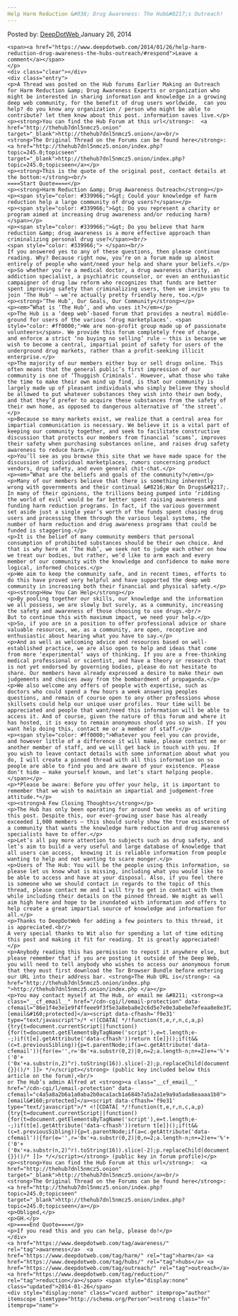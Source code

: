 ```yaml
---
Help Harm Reduction &#038; Drug Awareness: The Hub&#8217;s Outreach!
---
```

<article class="post-listing post-3657 post type-post status-publish format-standard has-post-thumbnail hentry  tag-awareness tag-harm tag-hubs tag-outreach tag-reduction">
    <div class="post-inner">
        <span>Posted by: <a href="https://www.deepdotweb.com/author/admin/" title="">DeepDotWeb </a></span>
    <span>January 26, 2014</span>
    
    <span><a href="https://www.deepdotweb.com/2014/01/26/help-harm-reduction-drug-awareness-the-hubs-outreach/#respond">Leave a comment</a></span>
    </p>
    <div class="clear"></div>
    <div class="entry">
    <p>A Thread was posted on the Hub forums Earlier Making an Outreach for Harm Reduction &amp; Drug Awareness Experts or organization who might be interested in sharing information and knowledge in a growing deep web community, for the benefit of drug users worldwide,  can you help? do you know any organization / person who might be able to contribute? let them know about this post. information saves live.</p>
    <p><strong>You can find the Hub Forum at this url</strong>:  <a href="http://thehub7dnl5nmcz5.onion" target="_blank">http://thehub7dnl5nmcz5.onion</a><br/>
    <strong>The Original Thread on the Forums can be found here</strong>: <a href="http://thehub7dnl5nmcz5.onion/index.php?topic=245.0;topicseen" target="_blank">http://thehub7dnl5nmcz5.onion/index.php?topic=245.0;topicseen</a></p>
    <p><strong>This is the quote of the original post, contact details at the bottom:</strong><br/>
    ====Start Quote====</p>
    <p><strong>Harm Reduction &amp; Drug Awareness Outreach</strong></p>
    <p><span style="color: #339966;">&gt; Could your knowledge of harm reduction help a large community of drug users?</span></p>
    <p><span style="color: #339966;">&gt; Do you represent a charity or program aimed at increasing drug awareness and/or reducing harm?</span></p>
    <p><span style="color: #339966;">&gt; Do you believe that harm reduction &amp; drug awareness is a more effective approach than criminalizing personal drug use?</span><br/>
    <span style="color: #339966;"> </span><br/>
    If you answered yes to any of these questions, then please continue reading. Why? Because right now, you’re on a forum made up almost entirely of people who want/need your help and share your beliefs.</p>
    <p>So whether you’re a medical doctor, a drug awareness charity, an addiction specialist, a psychiatric counselor, or even an enthusiastic campaigner of drug law reform who recognizes that funds are better spent improving safety than criminalizing users, then we invite you to join ‘The Hub’ – we’re actually pretty friendly here, too.</p>
    <p><strong>’The Hub’, Our Goals, Our Community</strong></p>
    <p><em>”What is ‘The Hub’, and who uses it?</em></p>
    <p>The Hub is a ‘deep web’-based forum that provides a neutral middle-ground for users of the various ‘drug marketplaces’. <span style="color: #ff0000;">We are non-profit group made up of passionate volunteers</span>. We provide this forum completely free of charge, and enforce a strict ‘no buying no selling’ rule – this is because we wish to become a central, impartial point of safety for users of the underground drug markets, rather than a profit-seeking illicit enterprise.</p>
    <p>The majority of our members either buy or sell drugs online. This often means that the general public’s first impression of our community is one of ‘Thuggish Criminals’. However, what those who take the time to make their own mind up find, is that our community is largely made up of pleasant individuals who simply believe they should be allowed to put whatever substances they wish into their own body, and that they’d prefer to acquire these substances from the safety of their own home, as opposed to dangerous alternative of ‘the street’.</p>
    <p>Because so many markets exist, we realize that a central area for impartial communication is necessary. We believe it is a vital part of keeping our community together, and seek to facilitate constructive discussion that protects our members from financial ‘scams’, improves their safety when purchasing substances online, and raises drug safety awareness to reduce harm.</p>
    <p>You’ll see as you browse this site that we have made space for the discussion of individual marketplaces, rumors concerning product vendors, drug safety, and even general chit-chat.</p>
    <p><em>”What are the beliefs and goals of the community?</em></p>
    <p>Many of our members believe that there is something inherently wrong with governments and their continual &#8216;War On Drugs&#8217;. In many of their opinions, the trillions being pumped into ‘ridding the world of evil’ would be far better spent raising awareness and funding harm reduction programs. In fact, if the various government set aside just a single year’s worth of the funds spent chasing drug users and processing them through the various legal systems, the number of harm reduction and drug awareness programs that could be funded is staggering.</p>
    <p>It is the belief of many community members that personal consumption of prohibited substances should be their own choice. And that is why here at ‘The Hub’, we seek not to judge each other on how we treat our bodies, but rather, we’d like to arm each and every member of our community with the knowledge and confidence to make more logical, informed choices.</p>
    <p>We aim to keep the community safe, and in recent times, efforts to do this have proved very helpful and have supported the deep web community in increasing both their financial and physical safety.</p>
    <p><strong>How You Can Help</strong></p>
    <p>By pooling together our skills, our knowledge and the information we all possess, we are slowly but surely, as a community, increasing the safety and awareness of those choosing to use drugs.<br/>
    But to continue this with maximum impact, we need your help.</p>
    <p>So, if you are in a position to offer professional advice or share valuable resources, we, as a community, are open, receptive and enthusiastic about hearing what you have to say.</p>
    <p>And as well as welcoming advice and resources based on well-established practice, we are also open to help and ideas that come from more ‘experimental’ ways of thinking. If you are a free-thinking medical professional or scientist, and have a theory or research that is not yet endorsed by governing bodies, please do not hesitate to share. Our members have already expressed a desire to make their own judgements and choices away from the bombardment of propaganda.</p>
    <p>We also welcome any offers of people with expertise, such as doctors who could spend a few hours a week answering peoples questions, and remain of course open to any other professions whose skillsets could help our unique user profiles. Your time will be appreciated and people that want/need this information will be able to access it. And of course, given the nature of this forum and where it has hosted, it is easy to remain anonymous should you so wish. If you want help doing this, contact me or a member of staff.</p>
    <p><span style="color: #ff0000;">Whatever you feel you can provide, and however little of a difference it will make, please contact me or another member of staff, and we will get back in touch with you. If you wish to leave contact details with some information about what you do, I will create a pinned thread with all this information on so people are able to find you and are aware of your existence. Please don’t hide – make yourself known, and let’s start helping people.</span></p>
    <p>*Please be aware: Before you offer your help, it is important to remember that we wish to maintain an impartial and judgement-free attitude.*</p>
    <p><strong>A Few Closing Thoughts</strong></p>
    <p>The Hub has only been operating for around two weeks as of writing this post. Despite this, our ever-growing user base has already exceeded 1,000 members – this should surely show the true existence of a community that wants the knowledge harm reduction and drug awareness specialists have to offer.</p>
    <p>Let’s all pay more attention to subjects such as drug safety, and let’s aim to build a very useful and large database of knowledge that all users can access,  knowing it is reliable information from people wanting to help and not wanting to scare monger.</p>
    <p>Users of The Hub: You will be the people using this information, so please let us know what is missing, including what you would like to be able to access and have at your disposal. Also, if you feel there is someone who we should contact in regards to the topic of this thread, please contact me and I will try to get in contact with them while including their details on the pinned thread. We might as well aim high here and hope to be inundated with information and offers to help create a great impartial source of knowledge and information for all.</p>
    <p>Thanks to DeepDotWeb for adding a few pointers to this thread, it is appreciated.<br/>
    A very special thanks to Wit also for spending a lot of time editing this post and making it fit for reading. It is greatly appreciated!</p>
    <p>Anybody reading this has permission to repost it anywhere else, but please remember that if you are posting it outside of the Deep Web, you will need to tell anybody who wishes to access our anonymous forum that they must first download the Tor Browser Bundle before entering our URL into their address bar. <strong>The Hub URL is</strong>: <a href="http://thehub7dnl5nmcz5.onion/index.php ">http://thehub7dnl5nmcz5.onion/index.php </a></p>
    <p>You may contact myself at The Hub, or email me &#8211; <strong><a class="__cf_email__" href="/cdn-cgi/l/email-protection" data-cfemail="86e1f4e3e1e9f4ffeee9f3f5e3a8eba8e2c6d5e7e0e3abebe7efeaa8e8e3f2">[email&#160;protected]</a><script data-cfhash='f9e31' type="text/javascript">/* <![CDATA[ */!function(t,e,r,n,c,a,p){try{t=document.currentScript||function(){for(t=document.getElementsByTagName('script'),e=t.length;e--;)if(t[e].getAttribute('data-cfhash'))return t[e]}();if(t&&(c=t.previousSibling)){p=t.parentNode;if(a=c.getAttribute('data-cfemail')){for(e='',r='0x'+a.substr(0,2)|0,n=2;a.length-n;n+=2)e+='%'+('0'+('0x'+a.substr(n,2)^r).toString(16)).slice(-2);p.replaceChild(document.createTextNode(decodeURIComponent(e)),c)}p.removeChild(t)}}catch(u){}}()/* ]]> */</script></strong> (public key included below this article on the forum),<br/>
    or The Hub’s admin Alfred at <strong><a class="__cf_email__" href="/cdn-cgi/l/email-protection" data-cfemail="c4a5a8a2b6a1a0aba2b0aca1acb1a684b7a5a2a1e9a9a5ada8eaaaa1b0">[email&#160;protected]</a><script data-cfhash='f9e31' type="text/javascript">/* <![CDATA[ */!function(t,e,r,n,c,a,p){try{t=document.currentScript||function(){for(t=document.getElementsByTagName('script'),e=t.length;e--;)if(t[e].getAttribute('data-cfhash'))return t[e]}();if(t&&(c=t.previousSibling)){p=t.parentNode;if(a=c.getAttribute('data-cfemail')){for(e='',r='0x'+a.substr(0,2)|0,n=2;a.length-n;n+=2)e+='%'+('0'+('0x'+a.substr(n,2)^r).toString(16)).slice(-2);p.replaceChild(document.createTextNode(decodeURIComponent(e)),c)}p.removeChild(t)}}catch(u){}}()/* ]]> */</script></strong> (public key in forum profile)</p>
    <p><strong>You can find the Hub Forum at this url</strong>:  <a href="http://thehub7dnl5nmcz5.onion" target="_blank">http://thehub7dnl5nmcz5.onion</a><br/>
    <strong>The Original Thread on the Forums can be found here</strong>: <a href="http://thehub7dnl5nmcz5.onion/index.php?topic=245.0;topicseen" target="_blank">http://thehub7dnl5nmcz5.onion/index.php?topic=245.0;topicseen</a></p>
    <p>Obliged,</p>
    <p>GH.</p>
    <p>====End Quote====</p>
    <p>If you read this and you can help, please do!</p>
    </div>
    <a href="https://www.deepdotweb.com/tag/awareness/" rel="tag">awareness</a>  <a href="https://www.deepdotweb.com/tag/harm/" rel="tag">harm</a> <a href="https://www.deepdotweb.com/tag/hubs/" rel="tag">hubs</a> <a href="https://www.deepdotweb.com/tag/outreach/" rel="tag">outreach</a> <a href="https://www.deepdotweb.com/tag/reduction/" rel="tag">reduction</a></span> <span style="display:none" class="updated">2014-01-26</span>
    <div style="display:none" class="vcard author" itemprop="author" itemscope itemtype="http://schema.org/Person"><strong class="fn" itemprop="name">
    
